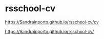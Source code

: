# rsschool-cv
https://Sandrainporto.github.io/rsschool-cv/cv

https://Sandrainporto.github.io/rsschool-cv/
